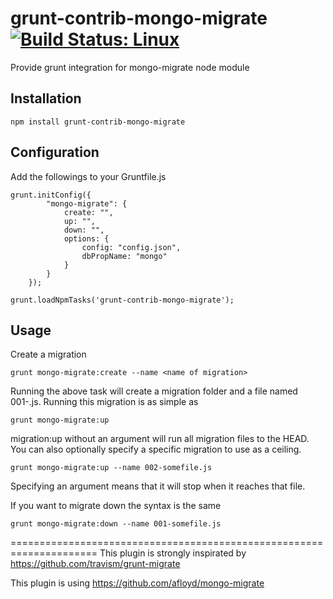 grunt-contrib-mongo-migrate [![Build Status: Linux](https://travis-ci.org/olaurendeau/grunt-contrib-mongo-migrate.svg?branch=master)](https://travis-ci.org/olaurendeau/grunt-contrib-mongo-migrate.svg?branch=master)
==========================

Provide grunt integration for mongo-migrate node module

Installation
------------

```
npm install grunt-contrib-mongo-migrate
```

Configuration
------------

Add the followings to your Gruntfile.js
```
grunt.initConfig({
        "mongo-migrate": {
            create: "",
            up: "",
            down: "",
            options: {
                config: "config.json",
                dbPropName: "mongo"
            }
        }
    });
```

```
grunt.loadNpmTasks('grunt-contrib-mongo-migrate');
```

Usage
-----

Create a migration

```
grunt mongo-migrate:create --name <name of migration>
```

Running the above task will create a migration folder and a file named 001-<name of migration>.js. Running this migration
is as simple as
```
grunt mongo-migrate:up
```

migration:up without an argument will run all migration files to the HEAD. You can also optionally specify a specific
migration to use as a ceiling.
```
grunt mongo-migrate:up --name 002-somefile.js
```

Specifying an argument means that it will stop when it reaches that file.

If you want to migrate down the syntax is the same
```
grunt mongo-migrate:down --name 001-somefile.js
```


=====================================================================
This plugin is strongly inspirated by https://github.com/travism/grunt-migrate

This plugin is using https://github.com/afloyd/mongo-migrate